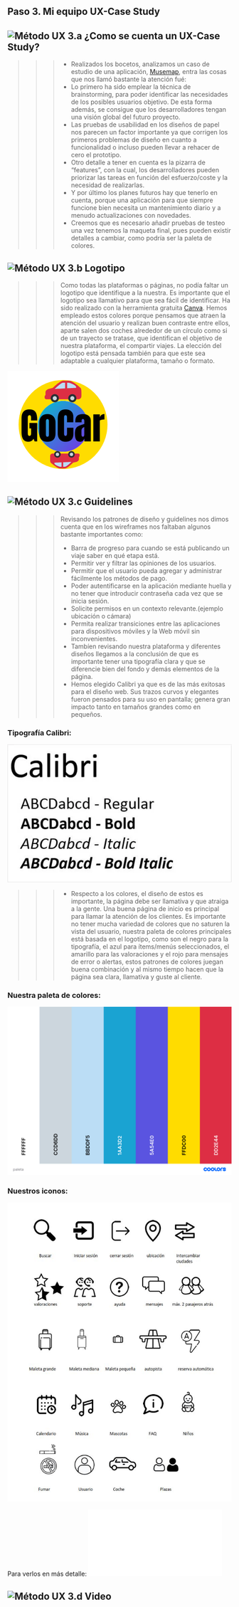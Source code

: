 ## Paso 3. Mi equipo UX-Case Study

![Método UX](../img/moodboard.png) 3.a ¿Como se cuenta un UX-Case Study?
-----

>>> - Realizados los bocetos, analizamos un caso de estudio de una aplicación, [Musemap](https://blog.prototypr.io/musemap-street-art-app-ux-case-study-9bec6a99823b), entra las cosas que nos llamó bastante la atención fué:
>>> - Lo primero ha sido emplear la técnica de brainstorming, para poder identificar las necesidades de los posibles usuarios objetivo. De esta forma además, se consigue que los desarrolladores tengan una visión global del futuro proyecto.
>>> - Las pruebas de usabilidad en los diseños de papel nos parecen un factor importante ya que corrigen los primeros problemas de diseño en cuanto a funcionalidad o incluso pueden llevar a rehacer de cero el prototipo.
>>> - Otro detalle a tener en cuenta es la pizarra de “features”, con la cual, los desarrolladores pueden priorizar las tareas en función del esfuerzo/coste y la necesidad de realizarlas.
>>> - Y por último los planes futuros hay que tenerlo en cuenta, porque una aplicación para que siempre funcione bien necesita un mantenimiento diario y a menudo actualizaciones con novedades.
>>> - Creemos que es necesario añadir pruebas de testeo una vez tenemos la maqueta final, pues pueden existir detalles a cambiar, como podría ser la paleta de colores.


![Método UX](../img/landing-page.png)  3.b Logotipo
----
>>> Como todas las plataformas o páginas, no podía faltar un logotipo que identifique a la nuestra. Es importante que el logotipo sea llamativo para que sea fácil de identificar. Ha sido realizado con la herramienta gratuita [Canva](https://www.canva.com/). Hemos empleado estos colores porque pensamos que atraen la atención del usuario y realizan buen contraste entre ellos, aparte salen dos coches alrededor de un círculo como si de un trayecto se tratase, que identifican el objetivo de nuestra plataforma, el compartir viajes. La elección del logotipo está pensada también para que este sea adaptable a cualquier plataforma, tamaño o formato.

![Logotipo](./LogoGoCar1.png)

![Método UX](../img/guidelines.png) 3.c Guidelines
----
>>> Revisando los patrones de diseño y guidelines nos dimos cuenta que en los wireframes nos faltaban algunos bastante importantes como:
>>> - Barra de progreso para cuando se está publicando un viaje saber en qué etapa está.
>>> - Permitir ver y filtrar las opiniones de los usuarios.
>>> - Permitir que el usuario pueda agregar y administrar fácilmente los métodos de pago.
>>> - Poder autentificarse en la aplicación mediante huella y no tener que introducir contraseña cada vez que se inicia sesión.
>>> - Solicite permisos en un contexto relevante.(ejemplo ubicación o cámara)
>>> - Permita realizar transiciones entre las aplicaciones para dispositivos móviles y la Web móvil sin inconvenientes.
>>> - Tambíen revisando nuestra plataforma y diferentes diseños llegamos a la conclusión de que es importante tener una tipografía clara y que se diferencie bien del fondo y demás elementos de la página.
>>> - Hemos elegido Calibri ya que es de las más exitosas para el diseño web. Sus trazos curvos y elegantes fueron pensados para su uso en pantalla; genera gran impacto tanto en tamaños grandes como en pequeños. 

### Tipografía Calibri:

![](./calibri.png)

>>> - Respecto a los colores, el diseño de estos es importante, la página debe ser llamativa y que atraiga a la gente. Una buena página de inicio es principal para llamar la atención de los clientes. Es importante no tener mucha variedad de colores que no saturen la vista del usuario, nuestra paleta de colores principales está basada en el logotipo, como son el negro para la tipografía, el azul para ítems/menús seleccionados, el amarillo para las valoraciones y el rojo para mensajes de error o alertas, estos patrones de colores juegan buena combinación y al mismo tiempo hacen que la página sea clara, llamativa y guste al cliente.

### Nuestra paleta de colores:

![](./paleta.png)

### Nuestros iconos:

![](./iconos.JPG)

Para verlos en más detalle: ![Iconos](./P3/iconos.pdf)

![Método UX](../img/mockup.png)  3.d Video
----

